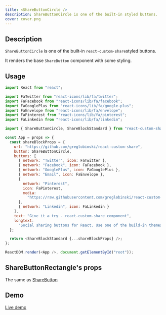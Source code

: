 ```yaml
---
title: <ShareButtonCircle />
description: ShareButtonCircle is one of the built-in styled buttons. 
cover: cover.png
---
```


## Description

`ShareButtonCircle` is one of the built-in `react-custom-share`styled buttons.

It renders the base `ShareButton` component with some styling.

## Usage

```javascript
import React from "react";

import FaTwitter from "react-icons/lib/fa/twitter";
import FaFacebook from "react-icons/lib/fa/facebook";
import FaGooglePlus from "react-icons/lib/fa/google-plus";
import FaEnvelope from "react-icons/lib/fa/envelope";
import FaPinterest from "react-icons/lib/fa/pinterest";
import FaLinkedin from "react-icons/lib/fa/linkedin";

import { ShareButtonCircle, ShareBlockStandard } from "react-custom-share";

const App = props => {
  const shareBlockProps = {
    url: "https://github.com/greglobinski/react-custom-share",
    button: ShareButtonCircle,
    buttons: [
      { network: "Twitter", icon: FaTwitter },
      { network: "Facebook", icon: FaFacebook },
      { network: "GooglePlus", icon: FaGooglePlus },
      { network: "Email", icon: FaEnvelope },
      {
        network: "Pinterest",
        icon: FaPinterest,
        media:
          "https://raw.githubusercontent.com/greglobinski/react-custom-share/master/static/react-custom-share.gif"
      },
      { network: "Linkedin", icon: FaLinkedin }
    ],
    text: "Give it a try - react-custom-share component",
    longtext:
      "Social sharing buttons for React. Use one of the build-in themes or create a custom one from the scratch."
  };

  return <ShareBlockStandard {...shareBlockProps} />;
};

ReactDOM.render(<App />, document.getElementById("root"));
```

## ShareButtonRectangle's props

The same as [ShareButton](../share-button)

## Demo

[Live demo](../live-share-button-circle)
